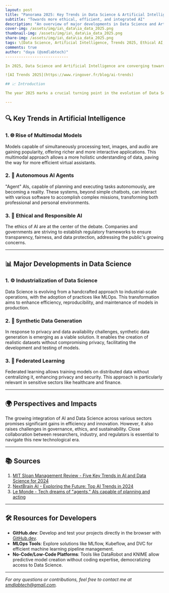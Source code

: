 ```yaml
---
layout: post
title: "Panorama 2025: Key Trends in Data Science & Artificial Intelligence"
subtitle: "Towards more ethical, efficient, and integrated AI"
description: "An overview of major developments in Data Science and Artificial Intelligence for 2025"
cover-img: /assets/img/ia\_data\ia_data_2025.png
thumbnail-img: /assets/img/ia\_data\ia_data_2025.png
share-img: /assets/img/ia\_data\ia_data_2025.png
tags: \[Data Science, Artificial Intelligence, Trends 2025, Ethical AI, MLOps]
comments: true
author: "daya (@smdlabtech)"
----------------------------

In 2025, Data Science and Artificial Intelligence are converging towards more mature, responsible, and integrated practices. This post explores key technological, ethical, and industrial trends to anticipate tomorrow's challenges and opportunities.

![AI Trends 2025](https://www.ringover.fr/blog/ai-trends)

## 📈 Introduction

The year 2025 marks a crucial turning point in the evolution of Data Science and Artificial Intelligence (AI). Technological advancements, ethical concerns, and industrial demands are shaping a transforming landscape. This report provides an overview of the major trends redefining these fields.

---
```


## 🔍 Key Trends in Artificial Intelligence

### 1. 🌐 Rise of Multimodal Models

Models capable of simultaneously processing text, images, and audio are gaining popularity, offering richer and more interactive applications. This multimodal approach allows a more holistic understanding of data, paving the way for more efficient virtual assistants.

### 2. 🤖 Autonomous AI Agents

"Agent" AIs, capable of planning and executing tasks autonomously, are becoming a reality. These systems, beyond simple chatbots, can interact with various software to accomplish complex missions, transforming both professional and personal environments.

### 3. 🧠 Ethical and Responsible AI

The ethics of AI are at the center of the debate. Companies and governments are striving to establish regulatory frameworks to ensure transparency, fairness, and data protection, addressing the public's growing concerns.

---

## 📊 Major Developments in Data Science

### 1. ⚙️ Industrialization of Data Science

Data Science is evolving from a handcrafted approach to industrial-scale operations, with the adoption of practices like MLOps. This transformation aims to enhance efficiency, reproducibility, and maintenance of models in production.

### 2. 🧪 Synthetic Data Generation

In response to privacy and data availability challenges, synthetic data generation is emerging as a viable solution. It enables the creation of realistic datasets without compromising privacy, facilitating the development and testing of models.

### 3. 🧩 Federated Learning

Federated learning allows training models on distributed data without centralizing it, enhancing privacy and security. This approach is particularly relevant in sensitive sectors like healthcare and finance.

---

## 🌍 Perspectives and Impacts

The growing integration of AI and Data Science across various sectors promises significant gains in efficiency and innovation. However, it also raises challenges in governance, ethics, and sustainability. Close collaboration between researchers, industry, and regulators is essential to navigate this new technological era.

---

## 📚 Sources

1. [MIT Sloan Management Review - Five Key Trends in AI and Data Science for 2024](https://sloanreview.mit.edu/article/five-key-trends-in-ai-and-data-science-for-2024/)
2. [NextBrain AI - Exploring the Future: Top AI Trends in 2024](https://nextbrain.ai/fr/blog/exploring-the-future-top-ai-trends-in-2024)
3. [Le Monde - Tech dreams of "agents," AIs capable of planning and acting](https://www.lemonde.fr/idees/article/2024/10/17/la-tech-reve-d-agents-des-ia-capables-de-planifier-et-d-agir_6353942_3232.html)

---

## 🛠️ Resources for Developers

* **GitHub.dev**: Develop and test your projects directly in the browser with [GitHub.dev](https://github.dev).
* **MLOps Tools**: Explore solutions like MLflow, Kubeflow, and DVC for efficient machine learning pipeline management.
* **No-Code/Low-Code Platforms**: Tools like DataRobot and KNIME allow predictive model creation without coding expertise, democratizing access to Data Science.

---

*For any questions or contributions, feel free to contact me at [smdlabtech@gmail.com](mailto:smdlabtech@gmail.com).*
